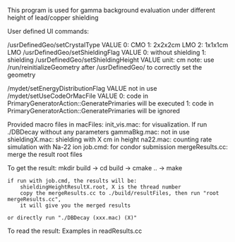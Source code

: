 This program is used for gamma background evaluation under different height of lead/copper shielding

User defined UI commands:

/usrDefinedGeo/setCrystalType VALUE
	0: CMO 
	1: 2x2x2cm LMO 
	2: 1x1x1cm LMO
/usrDefinedGeo/setShieldingFlag VALUE
	0: without shielding
	1: shielding
/usrDefinedGeo/setShieldingHeight VALUE
	unit: cm
note: use /run/reinitializeGeometry after /usrDefinedGeo/ to correctly set the geometry

/mydet/setEnergyDistributionFlag VALUE
	not in use
/mydet/setUseCodeOrMacFile VALUE
	0: code in PrimaryGeneratorAction::GeneratePrimaries will be executed
	1: code in PrimaryGeneratorAction::GeneratePrimaries will be ignored

Provided macro files in macFiles:
	init_vis.mac: for visualization. If run ./DBDecay without any parameters
	gammaBkg.mac: not in use
	shieldingX.mac: shielding with X cm in height
	na22.mac: counting rate simulation with Na-22 ion
	job.cmd: for condor submission
	mergeResults.cc: merge the result root files

To get the result:
	mkdir build -> cd build -> cmake .. -> make

	if run with job.cmd, the results will be:
		shieldingHeightResultX.root, X is the thread number
		copy the mergeResults.cc to ./build/resultFiles, then run "root mergeResults.cc", 
		it will give you the merged results

	or directly run "./DBDecay (xxx.mac) (X)"

To read the result:
	Examples in readResults.cc